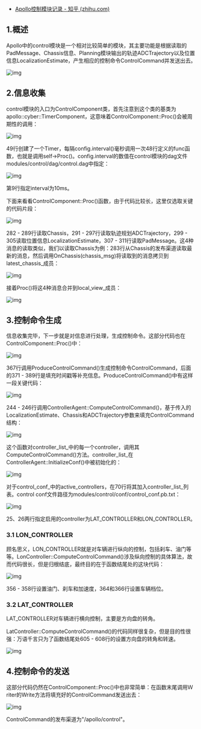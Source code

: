 - [Apollo控制模块记录 - 知乎 (zhihu.com)](https://zhuanlan.zhihu.com/p/423071273)

## 1.概述

Apollo中的control模块是一个相对比较简单的模块，其主要功能是根据读取的PadMessage、Chassis信息、Planning模块输出的轨迹ADCTrajectory以及位置信息LocalizationEstimate，产生相应的控制命令ControlCommand并发送出去。

![img](https://pic3.zhimg.com/80/v2-1eb306cc5e9f0e67513f6b245b7c1fb6_720w.jpg)

## 2.信息收集

control模块的入口为ControlComponent类，首先注意到这个类的基类为apollo::cyber::TimerComponent，这意味着ControlComponent::Proc()会被周期性的调用：

![img](https://pic2.zhimg.com/80/v2-37d9a5802f847a98904f0f06210f1dd1_720w.jpg)

49行创建了一个Timer，每隔config.interval()毫秒调用一次48行定义的func函数，也就是调用self->Proc()。config.interval的数值在control模块的dag文件modules/control/dag/control.dag中指定：

![img](https://pic1.zhimg.com/80/v2-af2a73cca03a10354c216eb399f7a4d0_720w.jpg)

第9行指定interval为10ms。

下面来看看ControlComponent::Proc()函数，由于代码比较长，这里仅选取关键的代码片段：

![img](https://pic2.zhimg.com/80/v2-4587c996397a639f2b145d98fde583ed_720w.jpg)


282 - 289行读取Chassis，291 - 297行读取轨迹规划ADCTrajectory，299 - 305读取位置信息LocalizationEstimate，307 - 311行读取PadMessage。这4种消息的读取类似，我们以读取Chassis为例：283行从Chassis的发布渠道读取最新的消息，然后调用OnChassis(chassis_msg)将读取到的消息拷贝到latest_chassis_成员：

![img](https://pic4.zhimg.com/80/v2-500b9513c61f9b442c4feb50a7eeb617_720w.png)

接着Proc()将这4种消息合并到local_view_成员：

![img](https://pic1.zhimg.com/80/v2-73c0a7226848d9ec0c6e423e6f892298_720w.jpg)

## 3.控制命令生成

信息收集完毕，下一步就是对信息进行处理，生成控制命令。这部分代码也在ControlComponent::Proc()中：

![img](https://pic1.zhimg.com/80/v2-973539d7d356b94b93c589c5a8d9ae24_720w.jpg)

367行调用ProduceControlCommand()生成控制命令ControlCommand，后面的371 - 389行是填充时间戳等补充信息。ProduceControlCommand()中有这样一段关键代码：

![img](https://pic3.zhimg.com/80/v2-1f75d09769e2068a89c8e099357b31ce_720w.jpg)

244 - 246行调用ControllerAgent::ComputeControlCommand()，基于传入的LocalizationEstimate、Chassis和ADCTrajectory参数来填充ControlCommand结构：

![img](https://pic2.zhimg.com/80/v2-14d57f5aaf5680d36142ff9bf8766249_720w.jpg)

这个函数对controller_list_中的每一个controller，调用其ComputeControlCommand()方法。controller_list_在ControllerAgent::InitializeConf()中被初始化的：

![img](https://pic1.zhimg.com/80/v2-3ec7e74525149b04af1161b66e1a0044_720w.jpg)

对于control_conf_中的active_controllers，在70行将其加入controller_list_列表。control conf文件路径为modules/control/conf/control_conf.pb.txt：

![img](https://pic1.zhimg.com/80/v2-d2599b00022216cfb538189f5f68535c_720w.jpg)

25、26两行指定启用的controller为LAT_CONTROLLER和LON_CONTROLLER。

### 3.1 LON_CONTROLLER

顾名思义，LON_CONTROLLER就是对车辆进行纵向的控制，包括刹车、油门等等。LonController::ComputeControlCommand()涉及纵向控制的具体算法，故而代码很长，但是归根结底，最终目的在于函数结尾处的这块代码：

![img](https://pic2.zhimg.com/80/v2-f20e4020ef4cdad844cbce43d0875b79_720w.jpg)

356 - 358行设置油门、刹车和加速度，364和366行设置车辆档位。

### 3.2 LAT_CONTROLLER

LAT_CONTROLLER对车辆进行横向控制，主要是方向盘的转角。

LatController::ComputeControlCommand()的代码同样很复杂，但是目的性很强：万语千言只为了函数结尾处605 - 608行的设置方向盘的转角和转速。

![img](https://pic3.zhimg.com/80/v2-bd957ae0867cf5f66af4011abd6e07b6_720w.jpg)

## 4.控制命令的发送

这部分代码仍然在ControlComponent::Proc()中也非常简单：在函数末尾调用Ｗriter的Write方法将填充好的ControlCommand发送出去：

![img](https://pic1.zhimg.com/80/v2-b798c13626e86539a530203f9317b910_720w.png)

ControlCommand的发布渠道为"/apollo/control"。